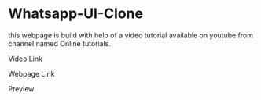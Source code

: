 # Whatsapp-UI-Clone
this webpage is build with help of a video tutorial available on youtube from channel named Online tutorials.

Video Link

Webpage Link

Preview

